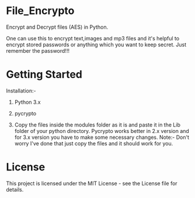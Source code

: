 # File_Encrypto
Encrypt and Decrypt files (AES) in Python.

One can use this to encrypt text,images and mp3 files and it's helpful to encrypt stored passwords or anything which you want to keep secret. Just remember the password!!!

# Getting Started
Installation:-

1. Python 3.x

2. pycrypto

3. Copy the files inside the modules folder as it is and paste it in the Lib folder of your python directory. Pycrypto works better in 2.x version and for 3.x version you have to make some necessary changes. Note:- Don't worry I've done that just copy the files and it should work for you.

# License
This project is licensed under the MIT License - see the License file for details.
